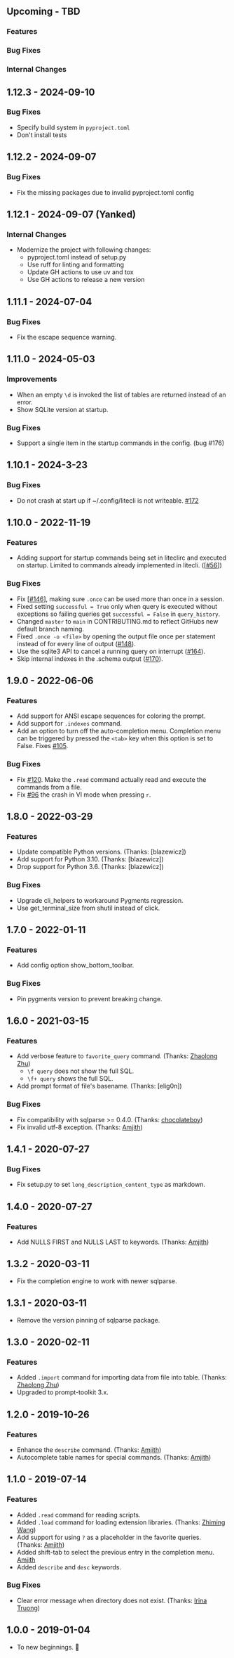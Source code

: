 ## Upcoming - TBD


### Features


### Bug Fixes


### Internal Changes


## 1.12.3  - 2024-09-10

### Bug Fixes

* Specify build system in `pyproject.toml`
* Don't install tests


## 1.12.2  - 2024-09-07

### Bug Fixes

* Fix the missing packages due to invalid pyproject.toml config

## 1.12.1  - 2024-09-07 (Yanked)

### Internal Changes

* Modernize the project with following changes:
  * pyproject.toml instead of setup.py
  * Use ruff for linting and formatting
  * Update GH actions to use uv and tox
  * Use GH actions to release a new version

## 1.11.1 - 2024-07-04

### Bug Fixes

* Fix the escape sequence warning.


## 1.11.0 - 2024-05-03

### Improvements

* When an empty `\d` is invoked the list of tables are returned instead of an error.
* Show SQLite version at startup.


### Bug Fixes

* Support a single item in the startup commands in the config. (bug #176)


## 1.10.1 - 2024-3-23

### Bug Fixes

* Do not crash at start up if ~/.config/litecli is not writeable. [#172](https://github.com/dbcli/litecli/issues/172)


## 1.10.0 - 2022-11-19

### Features

* Adding support for startup commands being set in liteclirc and executed on startup. Limited to commands already implemented in litecli. ([[#56](https://github.com/dbcli/litecli/issues/56)])

### Bug Fixes

* Fix [[#146](https://github.com/dbcli/litecli/issues/146)], making sure `.once`
  can be used more than once in a session.
* Fixed setting `successful = True` only when query is executed without exceptions so
  failing queries get `successful = False` in `query_history`.
* Changed `master` to `main` in CONTRIBUTING.md to reflect GitHubs new default branch
  naming.
* Fixed `.once -o <file>` by opening the output file once per statement instead
  of for every line of output ([#148](https://github.com/dbcli/litecli/issues/148)).
* Use the sqlite3 API to cancel a running query on interrupt
  ([#164](https://github.com/dbcli/litecli/issues/164)).
* Skip internal indexes in the .schema output
  ([#170](https://github.com/dbcli/litecli/issues/170)).


## 1.9.0 - 2022-06-06

### Features

* Add support for ANSI escape sequences for coloring the prompt.
* Add support for `.indexes` command.
* Add an option to turn off the auto-completion menu. Completion menu can be
  triggered by pressed the `<tab>` key when this option is set to False. Fixes
  [#105](https://github.com/dbcli/litecli/issues/105).

### Bug Fixes

* Fix [#120](https://github.com/dbcli/litecli/issues/120). Make the `.read` command actually read and execute the commands from a file.
* Fix  [#96](https://github.com/dbcli/litecli/issues/96) the crash in VI mode when pressing `r`.

## 1.8.0 - 2022-03-29

### Features

* Update compatible Python versions. (Thanks: [blazewicz])
* Add support for Python 3.10. (Thanks: [blazewicz])
* Drop support for Python 3.6. (Thanks: [blazewicz])

### Bug Fixes

* Upgrade cli_helpers to workaround Pygments regression.
* Use get_terminal_size from shutil instead of click.

## 1.7.0 - 2022-01-11

### Features

* Add config option show_bottom_toolbar.

### Bug Fixes

* Pin pygments version to prevent breaking change.

## 1.6.0 - 2021-03-15

### Features

- Add verbose feature to `favorite_query` command. (Thanks: [Zhaolong Zhu])
  - `\f query` does not show the full SQL.
  - `\f+ query` shows the full SQL.
- Add prompt format of file's basename. (Thanks: [elig0n])

### Bug Fixes

- Fix compatibility with sqlparse >= 0.4.0. (Thanks: [chocolateboy])
- Fix invalid utf-8 exception. (Thanks: [Amjith])

## 1.4.1 - 2020-07-27

### Bug Fixes

- Fix setup.py to set `long_description_content_type` as markdown.

## 1.4.0 - 2020-07-27

### Features

- Add NULLS FIRST and NULLS LAST to keywords. (Thanks: [Amjith])

## 1.3.2 - 2020-03-11

- Fix the completion engine to work with newer sqlparse.

## 1.3.1 - 2020-03-11

- Remove the version pinning of sqlparse package.

## 1.3.0 - 2020-02-11

### Features

- Added `.import` command for importing data from file into table. (Thanks: [Zhaolong Zhu])
- Upgraded to prompt-toolkit 3.x.

## 1.2.0 - 2019-10-26

### Features

- Enhance the `describe` command. (Thanks: [Amjith])
- Autocomplete table names for special commands. (Thanks: [Amjith])

## 1.1.0 - 2019-07-14

### Features

- Added `.read` command for reading scripts.
- Added `.load` command for loading extension libraries. (Thanks: [Zhiming Wang])
- Add support for using `?` as a placeholder in the favorite queries. (Thanks: [Amjith])
- Added shift-tab to select the previous entry in the completion menu. [Amjith]
- Added `describe` and `desc` keywords.

### Bug Fixes

- Clear error message when directory does not exist. (Thanks: [Irina Truong])

## 1.0.0 - 2019-01-04

- To new beginnings. :tada:

[Amjith]: https://blog.amjith.com
[chocolateboy]: https://github.com/chocolateboy
[Irina Truong]: https://github.com/j-bennet
[Shawn Chapla]: https://github.com/shwnchpl
[Zhaolong Zhu]: https://github.com/zzl0
[Zhiming Wang]: https://github.com/zmwangx
[Bjørnar Smestad]: https://brendesmestad.no
